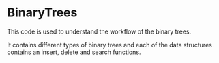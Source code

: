 # BinaryTrees

This code is used to understand the workflow of the binary trees.

It contains different types of binary trees and each of the data structures contains an insert, delete and search functions.
